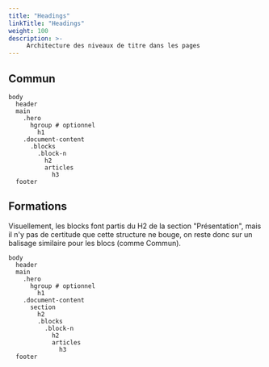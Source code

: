 ```yaml
---
title: "Headings"
linkTitle: "Headings"
weight: 100
description: >-
     Architecture des niveaux de titre dans les pages
---
```


## Commun

```
body
  header
  main
    .hero
      hgroup # optionnel
        h1
    .document-content
      .blocks
        .block-n
          h2
          articles
            h3
  footer
```

## Formations

Visuellement, les blocks font partis du H2 de la section "Présentation", mais il n'y pas de certitude que cette structure ne bouge, on reste donc sur un balisage similaire pour les blocs (comme Commun).

```
body
  header
  main
    .hero
      hgroup # optionnel
        h1
    .document-content
      section
        h2
        .blocks
          .block-n
            h2
            articles
              h3
  footer
```

